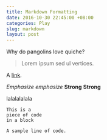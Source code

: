 ```yaml
---
title: Markdown Formatting
date: 2016-10-30 22:45:00 +08:00
categories: Play
slug: markdown
layout: post
---
```


Why do pangolins love quiche?

> Lorem ipsum sed ul vertices.

A [link](http://example.com "Title").

*Emphasize* *emphasize*
**Strong** **Strong**

lalalalalala

    This is a 
    piece of code 
    in a block

`A sample line of code.`

<div class="whitespace"></div>